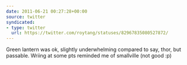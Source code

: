 ```yaml
---
date: 2011-06-21 00:27:28+00:00
source: twitter
syndicated:
- type: twitter
  url: https://twitter.com/roytang/statuses/82967835080527872/
---
```


Green lantern was ok, slightly underwhelming compared to say, thor, but passable. Wriing at some pts reminded me of smallville (not good :p)